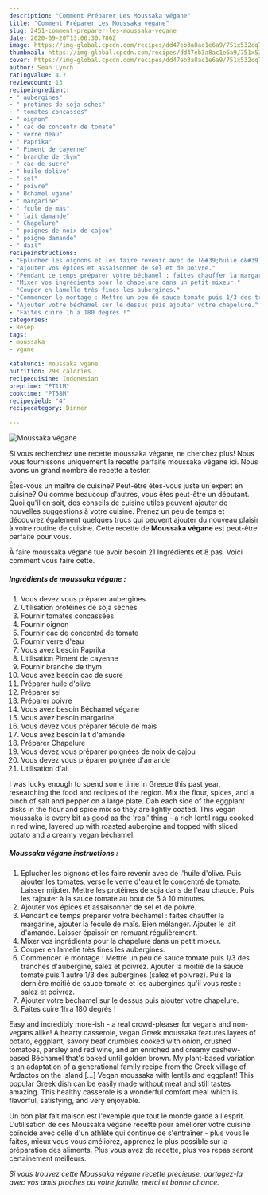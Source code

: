 ```yaml
---
description: "Comment Préparer Les Moussaka végane"
title: "Comment Préparer Les Moussaka végane"
slug: 2451-comment-preparer-les-moussaka-vegane
date: 2020-09-20T13:06:30.786Z
image: https://img-global.cpcdn.com/recipes/dd47eb3a8ac1e6a9/751x532cq70/moussaka-vegane-photo-principale-de-la-recette.jpg
thumbnail: https://img-global.cpcdn.com/recipes/dd47eb3a8ac1e6a9/751x532cq70/moussaka-vegane-photo-principale-de-la-recette.jpg
cover: https://img-global.cpcdn.com/recipes/dd47eb3a8ac1e6a9/751x532cq70/moussaka-vegane-photo-principale-de-la-recette.jpg
author: Sean Lynch
ratingvalue: 4.7
reviewcount: 13
recipeingredient:
- " aubergines"
- " protines de soja sches"
- " tomates concasses"
- " oignon"
- " cac de concentr de tomate"
- " verre deau"
- " Paprika"
- " Piment de cayenne"
- " branche de thym"
- " cac de sucre"
- " huile dolive"
- " sel"
- " poivre"
- " Bchamel vgane"
- " margarine"
- " fcule de mas"
- " lait damande"
- " Chapelure"
- " poignes de noix de cajou"
- " poigne damande"
- " dail"
recipeinstructions:
- "Eplucher les oignons et les faire revenir avec de l&#39;huile d&#39;olive. Puis ajouter les tomates, verse le verre d&#39;eau et le concentré de tomate. Laisser mijoter. Mettre les protéines de soja dans de l&#39;eau chaude. Puis les rajouter à la sauce tomate au bout de 5 à 10 minutes."
- "Ajouter vos épices et assaisonner de sel et de poivre."
- "Pendant ce temps préparer votre béchamel : faites chauffer la margarine, ajouter la fécule de maïs. Bien mélanger. Ajouter le lait d&#39;amande. Laisser épaissir en remuant régulièrement."
- "Mixer vos ingrédients pour la chapelure dans un petit mixeur."
- "Couper en lamelle très fines les aubergines."
- "Commencer le montage : Mettre un peu de sauce tomate puis 1/3 des tranches d&#39;aubergine, salez et poivrez. Ajouter la moitié de la sauce tomate puis 1 autre 1/3 des aubergines (salez et poivrez). Puis la dernière moitié de sauce tomate et les aubergines qu&#39;il vous reste : salez et poivrez."
- "Ajouter votre béchamel sur le dessus puis ajouter votre chapelure."
- "Faites cuire 1h a 180 degrés !"
categories:
- Resep
tags:
- moussaka
- vgane

katakunci: moussaka vgane 
nutrition: 298 calories
recipecuisine: Indonesian
preptime: "PT11M"
cooktime: "PT58M"
recipeyield: "4"
recipecategory: Dinner

---
```



![Moussaka végane](https://img-global.cpcdn.com/recipes/dd47eb3a8ac1e6a9/751x532cq70/moussaka-vegane-photo-principale-de-la-recette.jpg)

Si vous recherchez une recette moussaka végane, ne cherchez plus! Nous vous fournissons uniquement la recette parfaite moussaka végane ici. Nous avons un grand nombre de recette à tester.

Êtes-vous un maître de cuisine? Peut-être êtes-vous juste un expert en cuisine? Ou comme beaucoup d'autres, vous êtes peut-être un débutant. Quoi qu'il en soit, des conseils de cuisine utiles peuvent ajouter de nouvelles suggestions à votre cuisine. Prenez un peu de temps et découvrez également quelques trucs qui peuvent ajouter du nouveau plaisir à votre routine de cuisine. Cette recette de <strong> Moussaka végane </strong> est peut-être parfaite pour vous.

<!--inarticleads1-->

À faire moussaka végane tue avoir besoin 21 Ingrédients et 8 pas. Voici comment vous faire cette.

##### Ingrédients de moussaka végane :

1. Vous devez vous préparer  aubergines
1. Utilisation  protéines de soja sèches
1. Fournir  tomates concassées
1. Fournir  oignon
1. Fournir  cac de concentré de tomate
1. Fournir  verre d&#39;eau
1. Vous avez besoin  Paprika
1. Utilisation  Piment de cayenne
1. Fournir  branche de thym
1. Vous avez besoin  cac de sucre
1. Préparer  huile d&#39;olive
1. Préparer  sel
1. Préparer  poivre
1. Vous avez besoin  Béchamel végane
1. Vous avez besoin  margarine
1. Vous devez vous préparer  fécule de maïs
1. Vous avez besoin  lait d&#39;amande
1. Préparer  Chapelure
1. Vous devez vous préparer  poignées de noix de cajou
1. Vous devez vous préparer  poignée d&#39;amande
1. Utilisation  d&#39;ail


I was lucky enough to spend some time in Greece this past year, researching the food and recipes of the region. Mix the flour, spices, and a pinch of salt and pepper on a large plate. Dab each side of the eggplant disks in the flour and spice mix so they are lightly coated. This vegan moussaka is every bit as good as the &#39;real&#39; thing - a rich lentil ragu cooked in red wine, layered up with roasted aubergine and topped with sliced potato and a creamy vegan béchamel. 

<!--inarticleads2-->

##### Moussaka végane instructions :

1. Eplucher les oignons et les faire revenir avec de l&#39;huile d&#39;olive. Puis ajouter les tomates, verse le verre d&#39;eau et le concentré de tomate. Laisser mijoter. Mettre les protéines de soja dans de l&#39;eau chaude. Puis les rajouter à la sauce tomate au bout de 5 à 10 minutes.
1. Ajouter vos épices et assaisonner de sel et de poivre.
1. Pendant ce temps préparer votre béchamel : faites chauffer la margarine, ajouter la fécule de maïs. Bien mélanger. Ajouter le lait d&#39;amande. Laisser épaissir en remuant régulièrement.
1. Mixer vos ingrédients pour la chapelure dans un petit mixeur.
1. Couper en lamelle très fines les aubergines.
1. Commencer le montage : Mettre un peu de sauce tomate puis 1/3 des tranches d&#39;aubergine, salez et poivrez. Ajouter la moitié de la sauce tomate puis 1 autre 1/3 des aubergines (salez et poivrez). Puis la dernière moitié de sauce tomate et les aubergines qu&#39;il vous reste : salez et poivrez.
1. Ajouter votre béchamel sur le dessus puis ajouter votre chapelure.
1. Faites cuire 1h a 180 degrés !


Easy and incredibly more-ish - a real crowd-pleaser for vegans and non-vegans alike! A hearty casserole, vegan Greek moussaka features layers of potato, eggplant, savory beaf crumbles cooked with onion, crushed tomatoes, parsley and red wine, and an enriched and creamy cashew-based Béchamel that&#39;s baked until golden brown. My plant-based variation is an adaptation of a generational family recipe from the Greek village of Ardactos on the island […] Vegan moussaka with lentils and eggplant! This popular Greek dish can be easily made without meat and still tastes amazing. This healthy casserole is a wonderful comfort meal which is flavorful, satisfying, and very enjoyable. 

<!--inarticleads1-->

<p>
Un bon plat fait maison est l'exemple que tout le monde garde à l'esprit. L'utilisation de ces Moussaka végane recette pour améliorer votre cuisine coïncide avec celle d'un athlète qui continue de s'entraîner - plus vous le faites, mieux vous vous améliorez, apprenez le plus possible sur la préparation des aliments. Plus vous avez de recette, plus vos repas seront certainement meilleurs.
</p>

<p>
<i>Si vous trouvez cette Moussaka végane recette précieuse, partagez-la avec vos amis proches ou votre famille, merci et bonne chance.</i>
</p>
